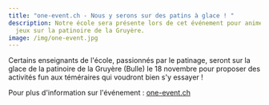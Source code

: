 ```yaml
---
title: "one-event.ch - Nous y serons sur des patins à glace ! "
description: Notre école sera présente lors de cet événement pour animer des
  jeux sur la patinoire de la Gruyère.
image: /img/one-event.jpg
---
```

Certains enseignants de l'école, passionnés par le patinage, seront sur la glace de la patinoire de la Gruyère (Bulle) le 18 novembre pour proposer des activités fun aux téméraires qui voudront bien s'y essayer !

P﻿our plus d'information sur l'événement : [one-event.ch](one-event.ch)